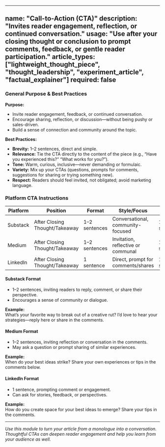 <!-- cta.md -->
---
name: "Call-to-Action (CTA)"
description: "Invites reader engagement, reflection, or continued conversation."
usage: "Use after your closing thought or conclusion to prompt comments, feedback, or gentle reader participation."
article_types: ["lightweight_thought_piece", "thought_leadership", "experiment_article", "factual_explainer"]
required: false
---

### General Purpose & Best Practices

**Purpose:**
* Invite reader engagement, feedback, or continued conversation.
* Encourage sharing, reflection, or discussion—without being pushy or sales-driven.
* Build a sense of connection and community around the topic.

**Best Practices:**
* **Brevity:** 1–2 sentences, direct and simple.
* **Relevance:** Tie the CTA directly to the content of the piece (e.g., “Have you experienced this?” “What works for you?”).
* **Tone:** Warm, curious, inclusive—never demanding or formulaic.
* **Variety:** Mix up your CTAs (questions, prompts for comments, suggestions for sharing or trying something new).
* **Respect:** Readers should feel invited, not obligated; avoid marketing language.

### Platform CTA Instructions

| Platform | Position          | Format         | Style/Focus            | Length         |
| -------- | ----------------- | -------------- | ---------------------- | -------------- |
| Substack | After Closing Thought/Takeaway | 1–2 sentences | Conversational, community-focused | 1–2 sentences  |
| Medium   | After Closing Thought/Takeaway | 1–2 sentences | Invitation, reflective or communal | 1–2 sentences  |
| LinkedIn | After Closing Thought/Takeaway | 1 sentence    | Direct, prompt for comments/shares | 1 sentence     |

#### Substack Format
* 1–2 sentences, inviting readers to reply, comment, or share their perspective.
* Encourages a sense of community or dialogue.

**Example:**  
What’s your favorite way to break out of a creative rut? I’d love to hear your strategies—reply here or share in the comments.

#### Medium Format
* 1–2 sentences, inviting reflection or conversation in the comments.
* May ask a question or prompt sharing of similar experiences.

**Example:**  
When do your best ideas strike? Share your own experiences or tips in the comments below.

#### LinkedIn Format
* 1 sentence, prompting comment or engagement.
* Can ask for stories, feedback, or perspectives.

**Example:**  
How do you create space for your best ideas to emerge? Share your tips in the comments.

---

*Use this module to turn your article from a monologue into a conversation. Thoughtful CTAs can deepen reader engagement and help you learn from your audience as well.*
